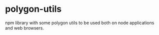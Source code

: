 # polygon-utils
npm library with some polygon utils to be used both on node applications and web browsers.

